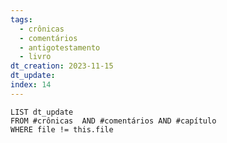 ```yaml
---
tags:
  - crônicas
  - comentários
  - antigotestamento
  - livro
dt_creation: 2023-11-15
dt_update: 
index: 14
---
```



```dataview
LIST dt_update
FROM #crônicas  AND #comentários AND #capítulo  
WHERE file != this.file
```
